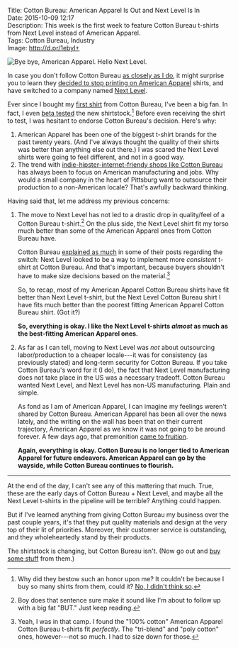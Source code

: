 Title: Cotton Bureau: American Apparel Is Out and Next Level Is In  
Date: 2015-10-09 12:17  
Description: This week is the first week to feature Cotton Bureau t-shirts from Next Level instead of American Apparel.  
Tags: Cotton Bureau, Industry  
Image: http://d.pr/1ebyI+  

![Bye bye, American Apparel. Hello Next Level.](http://d.pr/1ebyI+ "Next Level T-shirts")

In case you don't follow Cotton Bureau [as closely as I do][1], it might surprise you to learn they [decided to stop printing on American Apparel][2] shirts, and have switched to a company named [Next Level][3].

Ever since I bought my [first shirt][4] from Cotton Bureau, I've been a big fan. In fact, I even [beta tested][5] the new  shirtstock.[^1] Before even receiving the shirt to test, I was hesitant to endorse Cotton Bureau's decision. Here's why:

1. American Apparel has been one of the biggest t-shirt brands for the past twenty years. (And I've always thought the quality of their shirts was better than anything else out there.) I was scared the Next Level shirts were going to feel different, and not in a good way.
2. The trend with [indie-hipster-internet-friendy shops like Cotton Bureau][6] has always been to focus on American manufacturing and jobs. Why would a small company in the heart of Pittsburg want to outsource their production to a non-American locale? That's awfully backward thinking.

Having said that, let me address my previous concerns:

1. The move to Next Level has not led to a drastic drop in quality/feel of a Cotton Bureau t-shirt.[^2] On the plus side, the Next Level shirt fit my torso much better than some of the American Apparel ones from Cotton Bureau have. 

	Cotton Bureau [explained as much][7] in some of their posts regarding the switch: Next Level looked to be a way to implement more *consistent* t-shirt at Cotton Bureau. And that's important, because buyers shouldn't have to make size decisions based on the material.[^3]
	
	So, to recap, *most* of my American Apparel Cotton Bureau shirts have fit better than Next Level t-shirt, but the Next Level Cotton Bureau shirt I have fits much better than the poorest fitting American Apparel Cotton Bureau shirt. (Got it?)	
	
	**So, everything is okay. I like the Next Level t-shirts *almost* as much as the best-fitting American Apparel ones.**	
	
2. As far as I can tell, moving to Next Level was *not* about outsourcing labor/production to a cheaper locale---it was for consistency (as previously stated) and long-term security for Cotton Bureau. If you take Cotton Bureau's word for it (I do), the fact that Next Level manufacturing does not take place in the US was a necessary tradeoff. Cotton Bureau wanted Next Level, and Next Level has non-US manufacturing. Plain and simple.	

	As fond as I am of American Apparel, I can imagine my feelings weren't shared by Cotton Bureau. American Apparel has been all over the news lately, and the writing on the wall has been that on their current trajectory, American Apparel as we know it was not going to be around forever. A few days ago, that premonition [came to fruition][8].
	
	**Again, everything is okay. Cotton Bureau is no longer tied to American Apparel for future endeavors. American Apparel can go by the wayside, while Cotton Bureau continues to flourish.**
	
*** 

At the end of the day, I can't see any of this mattering that much. True, these are the early days of Cotton Bureau + Next Level, and maybe all the Next Level t-shirts in the pipeline will be terrible? Anything could happen. 

But if I've learned anything from giving Cotton Bureau my business over the past couple years, it's that they put quality materials and design at the very top of their lit of priorities. Moreover, their customer service is outstanding, and they wholeheartedly stand by their products.

The shirtstock is changing, but Cotton Bureau isn't. (Now go out and [buy some stuff][9] from them.)

[^1]: Why did they bestow such an honor upon me? It couldn't be because I buy so many shirts from them, could it? [No, I didn't think so][1].
[^2]: Boy does that sentence sure make it sound like I'm about to follow up with a big fat "BUT." Just keep reading.
[^3]: Yeah, I was in that camp. I found the "100% cotton" American Apparel Cotton Bureau t-shirts fit *perfectly*. The "tri-blend" and "poly cotton" ones, however---not so much. I had to size down for those.

[1]: /tags/Cotton%20Bureau "Posts tagged 'Cotton Bureau'"
[2]: https://cottonbureau.com/blog/we-re-making-the-switch "Cotton Bureau's blog post about the switch from American Apparel to Next Level"
[3]: http://www.nextlevelapparel.com/ "Next Level's terrible website"
[4]: https://cottonbureau.com/products/tapbots "Talbots' first shirt on Cotton Bureau"
[5]: https://cottonbureau.com/products/next-level-user-test "Cotton Bureau's beta test for Next Level shirts"
[6]: /2015/2/17/strip-district-firm-cotton-bureau-links-artists-to-t-shirt-lovers "My interview for Cotton Bureau"
[7]: https://cottonbureau.com/blog/testing-testing-wanna-help-us-test-some-tees "More explanation of the switch from Cotton Bureau"
[8]: http://www.nytimes.com/2015/10/06/business/american-apparel-files-for-bankruptcy.html?_r=0 "New York Times: American Apparel Fires for Bankruptcy"
[9]: http://www.cottonbureau.com "Cotton Bureau's website"